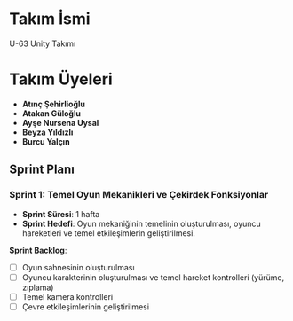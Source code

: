 # Takım İsmi
U-63 Unity Takımı
# Takım Üyeleri
- **Atınç Şehirlioğlu**
- **Atakan Güloğlu**
- **Ayşe Nursena Uysal**
- **Beyza Yıldızlı**
- **Burcu Yalçın**
  
## Sprint Planı

### Sprint 1: Temel Oyun Mekanikleri ve Çekirdek Fonksiyonlar
- **Sprint Süresi**: 1 hafta
- **Sprint Hedefi**: Oyun mekaniğinin temelinin oluşturulması, oyuncu hareketleri ve temel etkileşimlerin geliştirilmesi.

**Sprint Backlog**:
- [ ] Oyun sahnesinin oluşturulması
- [ ] Oyuncu karakterinin oluşturulması ve temel hareket kontrolleri (yürüme, zıplama)
- [ ] Temel kamera kontrolleri
- [ ] Çevre etkileşimlerinin geliştirilmesi
